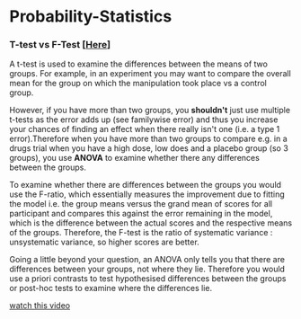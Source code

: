 # Probability-Statistics


### T-test vs F-Test [[Here](https://www.researchgate.net/post/What_is_the_difference_between_T-test_F-Test_and_anova_tests_in_statistics)]

   A t-test is used to examine the differences between the means of two groups. For example, in an experiment you may want to compare the overall mean for the group on which the manipulation took place vs a control group.
   
   However, if you have more than two groups, you **shouldn't** just use multiple t-tests as the error adds up (see familywise error) and thus you increase your chances of finding an effect when there really isn't one (i.e. a type 1 error).Therefore when you have more than two groups to compare e.g. in a drugs trial when you have a high dose, low does and a placebo group (so 3 groups), you use **ANOVA** to examine whether there any differences between the groups.
   
   To examine whether there are differences between the groups you would use the F-ratio, which essentially measures the improvement due to fitting the model i.e. the group means versus the grand mean of scores for all participant and compares this against the error remaining in the model, which is the difference between the actual scores and the respective means of the groups. Therefore, the F-test is the ratio of systematic variance : unsystematic variance, so higher scores are better.
   
   Going a little beyond your question, an ANOVA only tells you that there are differences between your groups, not where they lie. Therefore you would use a priori contrasts to test hypothesised differences between the groups or post-hoc tests to examine where the differences lie.

[watch this video](https://www.youtube.com/watch?v=SULO2-gjZoY)
